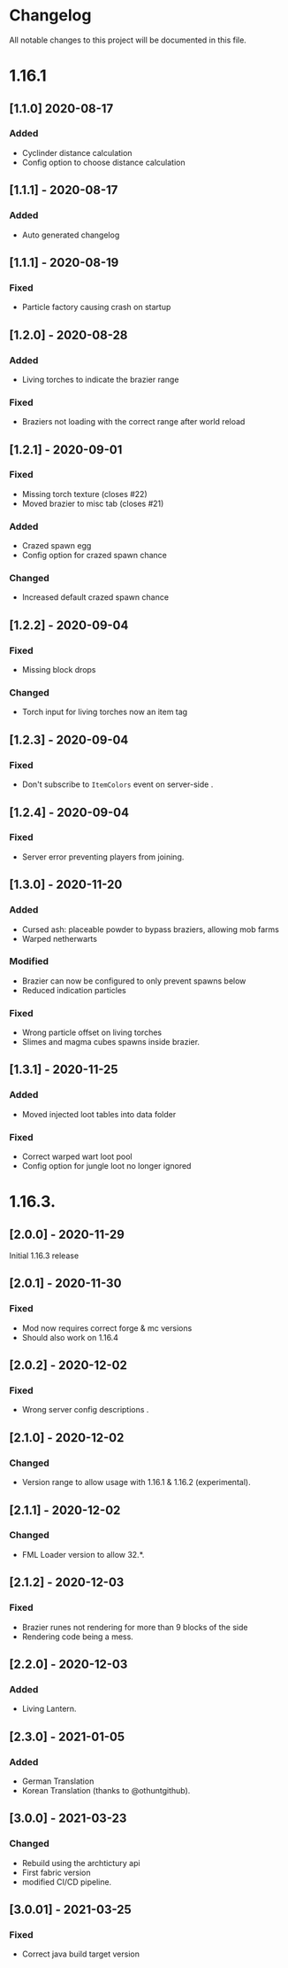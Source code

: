 # Changelog
All notable changes to this project will be documented in this file.

# 1.16.1

## [1.1.0] 2020-08-17
### Added
- Cyclinder distance calculation
- Config option to choose distance calculation

## [1.1.1] - 2020-08-17
### Added
- Auto generated changelog

## [1.1.1] - 2020-08-19
### Fixed
- Particle factory causing crash on startup

## [1.2.0] - 2020-08-28
### Added
- Living torches to indicate the brazier range

### Fixed
- Braziers not loading with the correct range after world reload

## [1.2.1] - 2020-09-01
### Fixed
- Missing torch texture (closes #22)
- Moved brazier to misc tab (closes #21)

### Added
- Crazed spawn egg
- Config option for crazed spawn chance

### Changed
- Increased default crazed spawn chance

## [1.2.2] - 2020-09-04
### Fixed
- Missing block drops

### Changed
- Torch input for living torches now an item tag

## [1.2.3] - 2020-09-04
### Fixed
- Don't subscribe to `ItemColors` event on server-side
.

## [1.2.4] - 2020-09-04
### Fixed
- Server error preventing players from joining.

## [1.3.0] - 2020-11-20
### Added
- Cursed ash: placeable powder to bypass braziers, allowing mob farms
- Warped netherwarts

### Modified
- Brazier can now be configured to only prevent spawns below
- Reduced indication particles 

### Fixed
- Wrong particle offset on living torches
- Slimes and magma cubes spawns inside brazier.

## [1.3.1] - 2020-11-25
### Added
- Moved injected loot tables into data folder

### Fixed
- Correct warped wart loot pool
- Config option for jungle loot no longer ignored

# 1.16.3.

## [2.0.0] - 2020-11-29
Initial 1.16.3 release

## [2.0.1] - 2020-11-30
### Fixed
- Mod now requires correct forge & mc versions
- Should also work on 1.16.4

## [2.0.2] - 2020-12-02
### Fixed
- Wrong server config descriptions
  .

## [2.1.0] - 2020-12-02
### Changed
- Version range to allow usage with 1.16.1 & 1.16.2 (experimental).

## [2.1.1] - 2020-12-02
### Changed
- FML Loader version to allow 32.*.

## [2.1.2] - 2020-12-03
### Fixed
- Brazier runes not rendering for more than 9 blocks of the side
- Rendering code being a mess.

## [2.2.0] - 2020-12-03
### Added
- Living Lantern.

## [2.3.0] - 2021-01-05
### Added
- German Translation
- Korean Translation (thanks to @othuntgithub).

## [3.0.0] - 2021-03-23
### Changed
- Rebuild using the archtictury api
- First fabric version
- modified CI/CD pipeline.

## [3.0.01] - 2021-03-25
### Fixed
- Correct java build target version